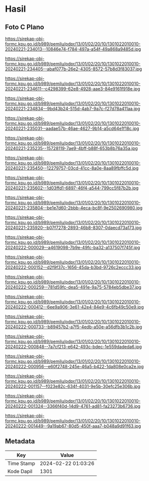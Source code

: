 # Hasil

## Foto C Plano

https://sirekap-obj-formc.kpu.go.id/b989/pemilu/pdpr/13/01/02/20/10/1301022010010-20240221-234013--10846e74-f784-497a-a54f-49a868a9485d.jpg

https://sirekap-obj-formc.kpu.go.id/b989/pemilu/pdpr/13/01/02/20/10/1301022010010-20240221-234405--abaf077b-26e2-4305-8572-57b8d3f83037.jpg

https://sirekap-obj-formc.kpu.go.id/b989/pemilu/pdpr/13/01/02/20/10/1301022010010-20240221-234611--c4298399-62e8-4928-aae3-84e9161f918e.jpg

https://sirekap-obj-formc.kpu.go.id/b989/pemilu/pdpr/13/01/02/20/10/1301022010010-20240221-234834--9bd43b24-515d-4ab7-9a7c-f27d78a411aa.jpg

https://sirekap-obj-formc.kpu.go.id/b989/pemilu/pdpr/13/01/02/20/10/1301022010010-20240221-235031--aadae57b-46ae-4627-9b14-a5cd64e1f18c.jpg

https://sirekap-obj-formc.kpu.go.id/b989/pemilu/pdpr/13/01/02/20/10/1301022010010-20240221-235235--15728119-7ae9-4bff-b88f-653b8b76a35a.jpg

https://sirekap-obj-formc.kpu.go.id/b989/pemilu/pdpr/13/01/02/20/10/1301022010010-20240221-235450--12279757-03cd-41cc-8a0e-8aa89fbffc5d.jpg

https://sirekap-obj-formc.kpu.go.id/b989/pemilu/pdpr/13/01/02/20/10/1301022010010-20240221-235602--1d03ffd1-6897-46f4-a544-799cc5f87b2b.jpg

https://sirekap-obj-formc.kpu.go.id/b989/pemilu/pdpr/13/01/02/20/10/1301022010010-20240221-235804--be1e7d60-2bbb-4eca-bc8f-9e2502690980.jpg

https://sirekap-obj-formc.kpu.go.id/b989/pemilu/pdpr/13/01/02/20/10/1301022010010-20240221-235920--b07f7278-2893-46b8-8307-0daecd73a173.jpg

https://sirekap-obj-formc.kpu.go.id/b989/pemilu/pdpr/13/01/02/20/10/1301022010010-20240222-000029--a4619098-7b9e-49fc-ba32-a137507f745f.jpg

https://sirekap-obj-formc.kpu.go.id/b989/pemilu/pdpr/13/01/02/20/10/1301022010010-20240222-000152--d2f9f37c-1656-45da-b3bd-9726c2eccc33.jpg

https://sirekap-obj-formc.kpu.go.id/b989/pemilu/pdpr/13/01/02/20/10/1301022010010-20240222-000259--781d59fc-dea5-491e-9a75-5784eb5dbe37.jpg

https://sirekap-obj-formc.kpu.go.id/b989/pemilu/pdpr/13/01/02/20/10/1301022010010-20240222-000412--6ee9a906-3e61-42e4-84e9-4c6fb49c50e9.jpg

https://sirekap-obj-formc.kpu.go.id/b989/pemilu/pdpr/13/01/02/20/10/1301022010010-20240222-000733--b89457b2-a7f5-4edb-a50e-a56dfb3b1c2b.jpg

https://sirekap-obj-formc.kpu.go.id/b989/pemilu/pdpr/13/01/02/20/10/1301022010010-20240222-000848--7a7cf213-e642-493c-bdec-1e559dadeda6.jpg

https://sirekap-obj-formc.kpu.go.id/b989/pemilu/pdpr/13/01/02/20/10/1301022010010-20240222-000956--e60f2748-245e-46a5-b422-1da808e0ca2e.jpg

https://sirekap-obj-formc.kpu.go.id/b989/pemilu/pdpr/13/01/02/20/10/1301022010010-20240222-001157--f023e82c-634f-4031-9e5b-30efc25e306b.jpg

https://sirekap-obj-formc.kpu.go.id/b989/pemilu/pdpr/13/01/02/20/10/1301022010010-20240222-001324--3366f40d-14d9-4761-ad81-fa23273b6736.jpg

https://sirekap-obj-formc.kpu.go.id/b989/pemilu/pdpr/13/01/02/20/10/1301022010010-20240222-001449--9a19ab67-80d5-450f-aaa7-b048a9d91f63.jpg


## Metadata

| Key        | Value               |
| ---------- | ------------------- |
| Time Stamp | 2024-02-22 01:03:26 |
| Kode Dapil | 1301                |



